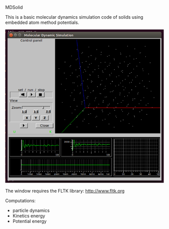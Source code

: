 MDSolid

This is a basic molecular dynamics simulation code
of solids using embedded atom method potentials.

<img src="https://github.com/eetorres/mdsolid/blob/master/screenshot.png?raw=true" alt="Main GUI"> 

The window requires the FLTK library: http://www.fltk.org

Computations:
- particle dynamics
- Kinetics energy
- Potential energy

